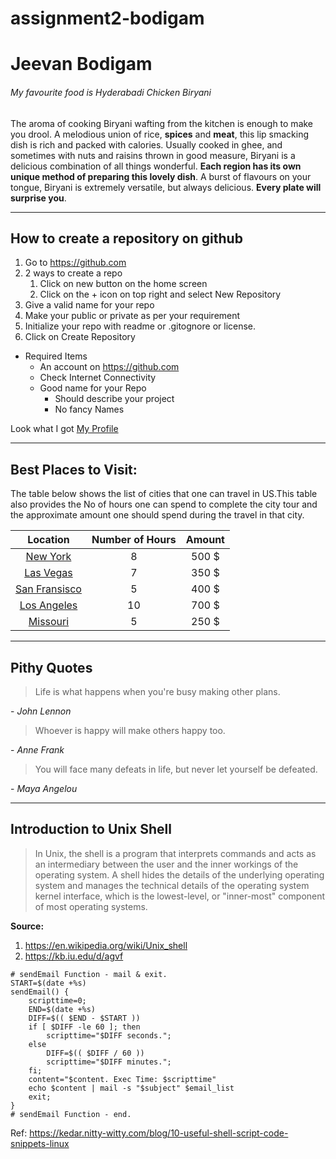# assignment2-bodigam
# Jeevan Bodigam
###### My favourite food is Hyderabadi Chicken Biryani

The aroma of cooking Biryani wafting from the kitchen is enough to make you drool. A melodious union of rice, **spices** and **meat**, this lip smacking dish is rich and packed with calories. Usually cooked in ghee, and sometimes with nuts and raisins thrown in good measure, Biryani is a delicious combination of all things wonderful. **Each region has its own unique method of preparing this lovely dish**. A burst of flavours on your tongue, Biryani is extremely versatile, but always delicious. **Every plate will surprise you**.

----

## How to create a repository on github
1. Go to https://github.com
2. 2 ways to create a repo
    1. Click on new button on the home screen
    2. Click on the + icon on top right and select New Repository
3. Give a valid name for your repo
4. Make your public or private as per your requirement
5. Initialize your repo with readme or .gitognore or license.
6. Click on Create Repository

* Required Items
    * An account on <https://github.com>
    * Check Internet Connectivity
    * Good name for your Repo
        * Should describe your project
        * No fancy Names


Look what I got [My Profile](https://github.com/JeevanBodigam/assignment2-bodigam/blob/main/AboutMe.md)



----

## Best Places to Visit:
The table below shows the list of cities that one can travel in US.This table also provides the No of hours one can spend to complete the city tour and the approximate amount one should spend during the travel in that city.

|Location | Number of Hours | Amount |
|:-------:|:---------------:|:------:|
| [New York](/images/ny.jpg) |  8 | 500 $ |
| [Las Vegas](/images/lv.jpg) | 7 | 350 $ |
| [San Fransisco](/images/sanfran.jpg)| 5 | 400 $ |
| [Los Angeles](/images/la.jpg) | 10 | 700 $ |
| [Missouri](/images/missouri.jpg) | 5 | 250 $ |

---

## Pithy Quotes
> Life is what happens when you're busy making other plans. 

\- *John Lennon*

> Whoever is happy will make others happy too.

\- *Anne Frank*

> You will face many defeats in life, but never let yourself be defeated. 

\- *Maya Angelou*

---

## Introduction to Unix Shell 

> In Unix, the shell is a program that interprets commands and acts as an intermediary between the user and the inner workings of the operating system. 
> A shell hides the details of the underlying operating system and manages the technical details of the operating system kernel interface, which is the lowest-level, or "inner-most" component of most operating systems.

**Source:**
1. <https://en.wikipedia.org/wiki/Unix_shell>
2. <https://kb.iu.edu/d/agvf>

```
# sendEmail Function - mail & exit.
START=$(date +%s)
sendEmail() {
	scripttime=0;
	END=$(date +%s)
	DIFF=$(( $END - $START ))
	if [ $DIFF -le 60 ]; then
		scripttime="$DIFF seconds.";
	else
		DIFF=$(( $DIFF / 60 ))
		scripttime="$DIFF minutes.";
	fi;
	content="$content. Exec Time: $scripttime"
	echo $content | mail -s "$subject" $email_list
	exit;
}
# sendEmail Function - end.

```

Ref:  <https://kedar.nitty-witty.com/blog/10-useful-shell-script-code-snippets-linux>
